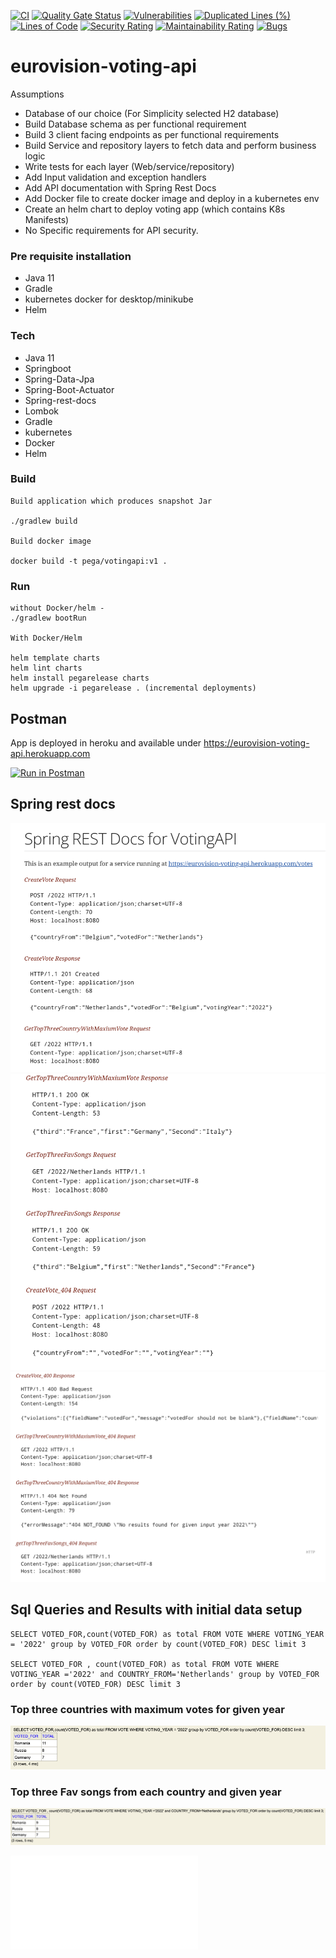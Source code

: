 [![CI](https://github.com/Puneethkumarck/eurovision-voting-api/actions/workflows/main.yml/badge.svg)](https://github.com/Puneethkumarck/eurovision-voting-api/actions/workflows/main.yml)
[![Quality Gate Status](https://sonarcloud.io/api/project_badges/measure?project=Puneethkumarck_eurovision-voting-api&metric=alert_status)](https://sonarcloud.io/summary/new_code?id=Puneethkumarck_eurovision-voting-api)
[![Vulnerabilities](https://sonarcloud.io/api/project_badges/measure?project=Puneethkumarck_eurovision-voting-api&metric=vulnerabilities)](https://sonarcloud.io/summary/new_code?id=Puneethkumarck_eurovision-voting-api)
[![Duplicated Lines (%)](https://sonarcloud.io/api/project_badges/measure?project=Puneethkumarck_eurovision-voting-api&metric=duplicated_lines_density)](https://sonarcloud.io/summary/new_code?id=Puneethkumarck_eurovision-voting-api)
[![Lines of Code](https://sonarcloud.io/api/project_badges/measure?project=Puneethkumarck_eurovision-voting-api&metric=ncloc)](https://sonarcloud.io/summary/new_code?id=Puneethkumarck_eurovision-voting-api)
[![Security Rating](https://sonarcloud.io/api/project_badges/measure?project=Puneethkumarck_eurovision-voting-api&metric=security_rating)](https://sonarcloud.io/summary/new_code?id=Puneethkumarck_eurovision-voting-api)
[![Maintainability Rating](https://sonarcloud.io/api/project_badges/measure?project=Puneethkumarck_eurovision-voting-api&metric=sqale_rating)](https://sonarcloud.io/summary/new_code?id=Puneethkumarck_eurovision-voting-api)
[![Bugs](https://sonarcloud.io/api/project_badges/measure?project=Puneethkumarck_eurovision-voting-api&metric=bugs)](https://sonarcloud.io/summary/new_code?id=Puneethkumarck_eurovision-voting-api)

# eurovision-voting-api

Assumptions

* Database of our choice (For Simplicity selected H2 database)
* Build Database schema as per functional requirement 
* Build 3 client facing endpoints as per functional requirements
* Build Service and repository layers to fetch data and perform business logic
* Write tests for each layer (Web/service/repository)
* Add Input validation and exception handlers
* Add API documentation with Spring Rest Docs
* Add Docker file to create docker image and deploy in a kubernetes env
* Create an helm chart to deploy voting app (which contains K8s Manifests)
* No Specific requirements for API security.

### Pre requisite installation

* Java 11
* Gradle
* kubernetes docker for desktop/minikube
* Helm

### Tech
* Java 11
* Springboot
* Spring-Data-Jpa
* Spring-Boot-Actuator
* Spring-rest-docs
* Lombok
* Gradle
* kubernetes
* Docker
* Helm


### Build

```
Build application which produces snapshot Jar

./gradlew build

Build docker image 

docker build -t pega/votingapi:v1 .
```

### Run

```
without Docker/helm -
./gradlew bootRun

With Docker/Helm

helm template charts
helm lint charts
helm install pegarelease charts
helm upgrade -i pegarelease . (incremental deployments)
```

## Postman

App is deployed in heroku and available under https://eurovision-voting-api.herokuapp.com

[![Run in Postman](https://run.pstmn.io/button.svg)](https://god.gw.postman.com/run-collection/685178-9a661b0a-87f7-4b9e-a6c2-67834043ed0a?action=collection%2Ffork&collection-url=entityId%3D685178-9a661b0a-87f7-4b9e-a6c2-67834043ed0a%26entityType%3Dcollection%26workspaceId%3De03b2ab3-447a-4a5f-8818-be163b36a6e7)


## Spring rest docs

![img.png](images/restdoc1.png)
![img.png](images/restdoc2.png)
![img.png](images/restdoc3.png)


## Sql Queries and Results with initial data setup

```
SELECT VOTED_FOR,count(VOTED_FOR) as total FROM VOTE WHERE VOTING_YEAR = '2022' group by VOTED_FOR order by count(VOTED_FOR) DESC limit 3

SELECT VOTED_FOR , count(VOTED_FOR) as total FROM VOTE WHERE VOTING_YEAR ='2022' and COUNTRY_FROM='Netherlands' group by VOTED_FOR order by count(VOTED_FOR) DESC limit 3
```

### Top three countries with maximum votes for given year
![img.png](images/topthreevotes_2022.png)

### Top three Fav songs from each country and given year
![img.png](images/Favsongs_from_eachcountry.png)

<embed src="/src/main/asciidoc/index.pdf" type="application/pdf">
